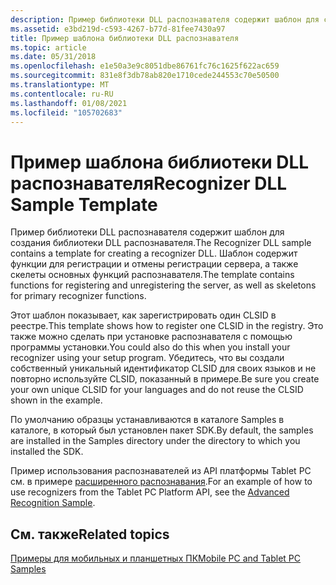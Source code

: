 ```yaml
---
description: Пример библиотеки DLL распознавателя содержит шаблон для создания библиотеки DLL распознавателя.
ms.assetid: e3bd219d-c593-4267-b77d-81fee7430a97
title: Пример шаблона библиотеки DLL распознавателя
ms.topic: article
ms.date: 05/31/2018
ms.openlocfilehash: e1e50a3e9c8051dbe86761fc76c1625f622ac659
ms.sourcegitcommit: 831e8f3db78ab820e1710cede244553c70e50500
ms.translationtype: MT
ms.contentlocale: ru-RU
ms.lasthandoff: 01/08/2021
ms.locfileid: "105702683"
---
```

# <a name="recognizer-dll-sample-template"></a><span data-ttu-id="d2923-103">Пример шаблона библиотеки DLL распознавателя</span><span class="sxs-lookup"><span data-stu-id="d2923-103">Recognizer DLL Sample Template</span></span>

<span data-ttu-id="d2923-104">Пример библиотеки DLL распознавателя содержит шаблон для создания библиотеки DLL распознавателя.</span><span class="sxs-lookup"><span data-stu-id="d2923-104">The Recognizer DLL sample contains a template for creating a recognizer DLL.</span></span> <span data-ttu-id="d2923-105">Шаблон содержит функции для регистрации и отмены регистрации сервера, а также скелеты основных функций распознавателя.</span><span class="sxs-lookup"><span data-stu-id="d2923-105">The template contains functions for registering and unregistering the server, as well as skeletons for primary recognizer functions.</span></span>

<span data-ttu-id="d2923-106">Этот шаблон показывает, как зарегистрировать один CLSID в реестре.</span><span class="sxs-lookup"><span data-stu-id="d2923-106">This template shows how to register one CLSID in the registry.</span></span> <span data-ttu-id="d2923-107">Это также можно сделать при установке распознавателя с помощью программы установки.</span><span class="sxs-lookup"><span data-stu-id="d2923-107">You could also do this when you install your recognizer using your setup program.</span></span> <span data-ttu-id="d2923-108">Убедитесь, что вы создали собственный уникальный идентификатор CLSID для своих языков и не повторно используйте CLSID, показанный в примере.</span><span class="sxs-lookup"><span data-stu-id="d2923-108">Be sure you create your own unique CLSID for your languages and do not reuse the CLSID shown in the example.</span></span>

<span data-ttu-id="d2923-109">По умолчанию образцы устанавливаются в каталоге Samples в каталоге, в который был установлен пакет SDK.</span><span class="sxs-lookup"><span data-stu-id="d2923-109">By default, the samples are installed in the Samples directory under the directory to which you installed the SDK.</span></span>

<span data-ttu-id="d2923-110">Пример использования распознавателей из API платформы Tablet PC см. в примере [расширенного распознавания](advanced-recognition-sample.md).</span><span class="sxs-lookup"><span data-stu-id="d2923-110">For an example of how to use recognizers from the Tablet PC Platform API, see the [Advanced Recognition Sample](advanced-recognition-sample.md).</span></span>

## <a name="related-topics"></a><span data-ttu-id="d2923-111">См. также</span><span class="sxs-lookup"><span data-stu-id="d2923-111">Related topics</span></span>

<dl> <dt>

[<span data-ttu-id="d2923-112">Примеры для мобильных и планшетных ПК</span><span class="sxs-lookup"><span data-stu-id="d2923-112">Mobile PC and Tablet PC Samples</span></span>](mobile-pc-and-tablet-pc-samples.md)
</dt> </dl>

 

 



